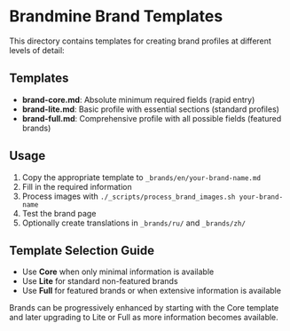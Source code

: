 # Brandmine Brand Templates

This directory contains templates for creating brand profiles at different levels of detail:

## Templates

- **brand-core.md**: Absolute minimum required fields (rapid entry)
- **brand-lite.md**: Basic profile with essential sections (standard profiles)
- **brand-full.md**: Comprehensive profile with all possible fields (featured brands)

## Usage

1. Copy the appropriate template to `_brands/en/your-brand-name.md`
2. Fill in the required information
3. Process images with `./_scripts/process_brand_images.sh your-brand-name`
4. Test the brand page
5. Optionally create translations in `_brands/ru/` and `_brands/zh/`

## Template Selection Guide

- Use **Core** when only minimal information is available
- Use **Lite** for standard non-featured brands
- Use **Full** for featured brands or when extensive information is available

Brands can be progressively enhanced by starting with the Core template and later upgrading to Lite or Full as more information becomes available.